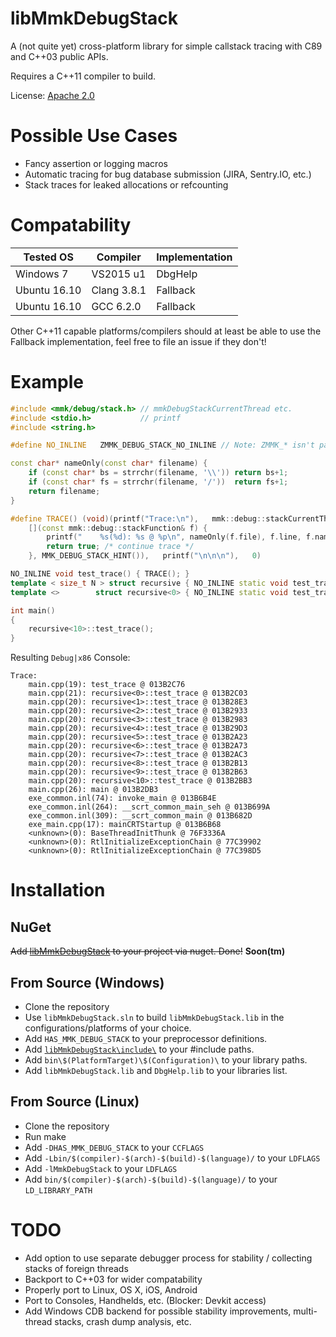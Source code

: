 # libMmkDebugStack

A (not quite yet) cross-platform library for simple callstack tracing with C89 and C++03 public APIs.

Requires a C++11 compiler to build.

License: [Apache 2.0](LICENSE.txt)

# Possible Use Cases
- Fancy assertion or logging macros
- Automatic tracing for bug database submission (JIRA, Sentry.IO, etc.)
- Stack traces for leaked allocations or refcounting

# Compatability

| Tested OS    | Compiler    | Implementation |
| ------------ | ----------- | -------------- |
| Windows 7    | VS2015 u1   | DbgHelp        |
| Ubuntu 16.10 | Clang 3.8.1 | Fallback       |
| Ubuntu 16.10 | GCC 6.2.0   | Fallback       |

Other C++11 capable platforms/compilers should at least be able to use the Fallback implementation, feel free to file an issue if they don't!

# Example

```cpp
#include <mmk/debug/stack.h> // mmkDebugStackCurrentThread etc.
#include <stdio.h>           // printf
#include <string.h>

#define NO_INLINE   ZMMK_DEBUG_STACK_NO_INLINE // Note: ZMMK_* isn't part of the public API

const char* nameOnly(const char* filename) {
	if (const char* bs = strrchr(filename, '\\')) return bs+1;
	if (const char* fs = strrchr(filename, '/'))  return fs+1;
	return filename;
}

#define TRACE() (void)(printf("Trace:\n"),   mmk::debug::stackCurrentThread(mmkDebugStackResolveAll, 0, 25, \
    [](const mmk::debug::stackFunction& f) {                                                                \
        printf("    %s(%d): %s @ %p\n", nameOnly(f.file), f.line, f.name, f.address);                       \
        return true; /* continue trace */                                                                   \
    }, MMK_DEBUG_STACK_HINT()),   printf("\n\n\n"),   0)

NO_INLINE void test_trace() { TRACE(); }
template < size_t N > struct recursive { NO_INLINE static void test_trace() { recursive<N-1>::test_trace(); } };
template <>        struct recursive<0> { NO_INLINE static void test_trace() { ::test_trace(); } };

int main()
{
	recursive<10>::test_trace();
}
```

Resulting `Debug|x86` Console:
```
Trace:
    main.cpp(19): test_trace @ 013B2C76
    main.cpp(21): recursive<0>::test_trace @ 013B2C03
    main.cpp(20): recursive<1>::test_trace @ 013B28E3
    main.cpp(20): recursive<2>::test_trace @ 013B2933
    main.cpp(20): recursive<3>::test_trace @ 013B2983
    main.cpp(20): recursive<4>::test_trace @ 013B29D3
    main.cpp(20): recursive<5>::test_trace @ 013B2A23
    main.cpp(20): recursive<6>::test_trace @ 013B2A73
    main.cpp(20): recursive<7>::test_trace @ 013B2AC3
    main.cpp(20): recursive<8>::test_trace @ 013B2B13
    main.cpp(20): recursive<9>::test_trace @ 013B2B63
    main.cpp(20): recursive<10>::test_trace @ 013B2BB3
    main.cpp(26): main @ 013B2DB3
    exe_common.inl(74): invoke_main @ 013B6B4E
    exe_common.inl(264): __scrt_common_main_seh @ 013B699A
    exe_common.inl(309): __scrt_common_main @ 013B682D
    exe_main.cpp(17): mainCRTStartup @ 013B6B68
    <unknown>(0): BaseThreadInitThunk @ 76F3336A
    <unknown>(0): RtlInitializeExceptionChain @ 77C39902
    <unknown>(0): RtlInitializeExceptionChain @ 77C398D5
```

# Installation

## NuGet
<strike>Add [libMmkDebugStack](https://www.nuget.org/packages/libMmkDebugStack/) to your project via nuget.  Done!</strike>  **Soon(tm)**

## From Source (Windows)
- Clone the repository
- Use `libMmkDebugStack.sln` to build `libMmkDebugStack.lib` in the configurations/platforms of your choice.
- Add `HAS_MMK_DEBUG_STACK` to your preprocessor definitions.
- Add [`libMmkDebugStack\include\`](libMmkDebugStack/include/) to your #include paths.
- Add `bin\$(PlatformTarget)\$(Configuration)\` to your library paths.
- Add `libMmkDebugStack.lib` and `DbgHelp.lib` to your libraries list.

## From Source (Linux)
- Clone the repository
- Run make
- Add `-DHAS_MMK_DEBUG_STACK` to your `CCFLAGS`
- Add `-Lbin/$(compiler)-$(arch)-$(build)-$(language)/` to your `LDFLAGS`
- Add `-lMmkDebugStack` to your `LDFLAGS`
- Add `bin/$(compiler)-$(arch)-$(build)-$(language)/` to your `LD_LIBRARY_PATH`

# TODO
- Add option to use separate debugger process for stability / collecting stacks of foreign threads
- Backport to C++03 for wider compatability
- Properly port to Linux, OS X, iOS, Android
- Port to Consoles, Handhelds, etc. (Blocker: Devkit access)
- Add Windows CDB backend for possible stability improvements, multi-thread stacks, crash dump analysis, etc.
